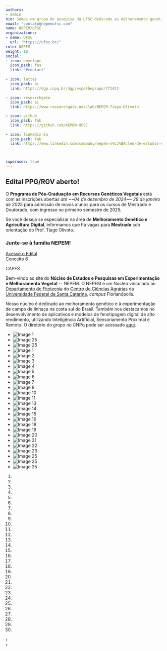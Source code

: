 ```yaml
---
authors:
- admin
bio: Somos um grupo de pesquisa da UFSC dedicado ao melhoramento genético de plantas, experimentação de campo, e fenotipagem digital de alto rendimento. Com foco na formação de recursos humanos qualificados, impulsionamos a agricultura sustentável através de tecnologia e ciência aplicada.
email: "contato@nepemufsc.com"
name: NEPEM/UFSC
organizations:
- name: UFSC
  url: "https://ufsc.br/"
role: NEPEM
weight: 18
social:
- icon: envelope
  icon_pack: fas
  link: '#contact'
  
- icon: lattes
  icon_pack: ai
  link: https://dgp.cnpq.br/dgp/espelhogrupo/771423
  
- icon: researchgate
  icon_pack: ai
  link: https://www.researchgate.net/lab/NEPEM-Tiago-Olivoto

- icon: github
  icon_pack: fab
  link: https://github.com/NEPEM-UFSC
  
- icon: linkedin-in
  icon_pack: fab
  link: https://www.linkedin.com/company/nepem-n%C3%BAcleo-de-estudos-e-pesquisas-em-experimenta%C3%A7%C3%A3o-e-melhoramento-vegetal/?viewAsMember=true


    
superuser: true
---
```


<link rel="stylesheet" href="/css/styles_banner.css">

<div class="banner">
    <div class="banner-content">
        <h2>Edital PPG/RGV aberto!</h2>
        <p>O <strong>Programa de Pós-Graduação em Recursos Genéticos Vegetais</strong> está com as inscrições abertas <em>até ~~04 de dezembro de 2024~~ 29 de janeiro de 2025</em> para admissão de novos alunos para os cursos de Mestrado e Doutorado, com ingresso no primeiro semestre de 2025.</p>
        <p>Se você deseja se especializar na área de <strong>Melhoramento Genético e Agricultura Digital</strong>, informamos que há vagas para <strong>Mestrado</strong> sob orientação do Prof. Tiago Olivoto.</p>
        <h3>Junte-se à família NEPEM!</h3>
        <a href="https://rgv.ufsc.br/processos-seletivos/3608-2/" class="cta-button" target="_blank">Acesse o Edital</a>
    </div>
    <div class="seal">
        <div class="seal-content">
            <span>Conceito 6</span>
            <p>CAPES</p>
        </div>
    </div>
</div>

</div>




Bem-vindo ao site do **Núcleo de Estudos e Pesquisas em Experimentação e
Melhoramento Vegetal** -- NEPEM. O NEPEM é um Núcleo vinculado ao [Departamento
de Fitotecnia](https://fit.ufsc.br/) do [Centro de Ciências
Agrárias](https://cca.ufsc.br/) da [Universidade Federal de Santa
Catarina](https://ufsc.br/), *campus* Florianópolis.

Nosso núcleo é dedicado ao melhoramento genético e à experimentação de campo de
linhaça na costa sul do Brasil. Também nos destacamos no desenvolvimento de
aplicativos e modelos de fenotipagem digital de alto rendimento, utilizando
Inteligência Artificial, Sensoriamento Proximal e Remoto. O diretório do grupo
no CNPq pode ser acessado [aqui](https://dgp.cnpq.br/dgp/espelhogrupo/771423).



<!-- Include CSS and JS in your Hugo template (e.g., baseof.html) -->
<link rel="stylesheet" href="/css/styles_carousel.css">
<script src="/js/scripts.js"></script>


<div class="carousel" duration="3000">
  <ul tabindex="0">
    <!-- Loop through images from img1.png to img17.png -->
    <li id="c1_slide0">
      <img src="/img/img01.png" alt="Image 1" />
    </li>
    <li id="c1_slide27">
      <img src="/img/img27.jpeg" alt="Image 25" />
    </li>
    <li id="c1_slide26">
      <img src="/img/img26.jpeg" alt="Image 25" />
    </li>
    <li id="c1_slide1">
      <img src="/img/img1.png" alt="Image 1" />
    </li>
    <li id="c1_slide2">
      <img src="/img/img2.png" alt="Image 2" />
    </li>
    <li id="c1_slide3">
      <img src="/img/img3.png" alt="Image 3" />
    </li>
    <li id="c1_slide4">
      <img src="/img/img4.png" alt="Image 4" />
    </li>
    <li id="c1_slide5">
      <img src="/img/img5.png" alt="Image 5" />
    </li>
    <li id="c1_slide6">
      <img src="/img/img6.png" alt="Image 6" />
    </li>
    <li id="c1_slide7">
      <img src="/img/img7.png" alt="Image 7" />
    </li>
    <li id="c1_slide8">
      <img src="/img/img8.png" alt="Image 8" />
    </li>
    <li id="c1_slide10">
      <img src="/img/img10.png" alt="Image 10" />
    </li>
    <li id="c1_slide11">
      <img src="/img/img11.png" alt="Image 11" />
    </li>
    <li id="c1_slide13">
      <img src="/img/img13.png" alt="Image 13" />
    </li>
    <li id="c1_slide14">
      <img src="/img/img14.png" alt="Image 14" />
    </li>
    <li id="c1_slide15">
      <img src="/img/img15.png" alt="Image 15" />
    </li>
    <li id="c1_slide16">
      <img src="/img/img16.png" alt="Image 16" />
    </li>
    <li id="c1_slide18">
      <img src="/img/img18.png" alt="Image 18" />
    </li>
    <li id="c1_slide19">
      <img src="/img/img19.png" alt="Image 19" />
    </li>
    <li id="c1_slide20">
      <img src="/img/img24.png" alt="Image 20" />
    </li>
    <li id="c1_slide21">
      <img src="/img/img21.png" alt="Image 21" />
    </li>
    <li id="c1_slide22">
      <img src="/img/img22.png" alt="Image 22" />
    </li>
    <li id="c1_slide23">
      <img src="/img/img23.png" alt="Image 23" />
    </li>
    <li id="c1_slide25">
      <img src="/img/img25.png" alt="Image 25" />
    </li>
    <li id="c1_slide28">
      <img src="/img/img28.jpeg" alt="Image 25" />
    </li>
    <li id="c1_slide29">
      <img src="/img/img29.jpeg" alt="Image 25" />
    </li>
  </ul>
  <ol>
    <!-- Navigation bullets for each slide -->
    <li><a href="#c1_slide0"></a></li>
    <li><a href="#c1_slide1"></a></li>
    <li><a href="#c1_slide2"></a></li>
    <li><a href="#c1_slide3"></a></li>
    <li><a href="#c1_slide4"></a></li>
    <li><a href="#c1_slide5"></a></li>
    <li><a href="#c1_slide6"></a></li>
    <li><a href="#c1_slide7"></a></li>
    <li><a href="#c1_slide8"></a></li>
    <li><a href="#c1_slide9"></a></li>
    <li><a href="#c1_slide10"></a></li>
    <li><a href="#c1_slide11"></a></li>
    <li><a href="#c1_slide12"></a></li>
    <li><a href="#c1_slide13"></a></li>
    <li><a href="#c1_slide14"></a></li>
    <li><a href="#c1_slide15"></a></li>
    <li><a href="#c1_slide16"></a></li>
    <li><a href="#c1_slide17"></a></li>
    <li><a href="#c1_slide18"></a></li>
    <li><a href="#c1_slide19"></a></li>
    <li><a href="#c1_slide20"></a></li>
    <li><a href="#c1_slide21"></a></li>
    <li><a href="#c1_slide22"></a></li>
    <li><a href="#c1_slide23"></a></li>
    <li><a href="#c1_slide24"></a></li>
    <li><a href="#c1_slide25"></a></li>
    <li><a href="#c1_slide26"></a></li>
    <li><a href="#c1_slide27"></a></li>
    <li><a href="#c1_slide28"></a></li>
    <li><a href="#c1_slide29"></a></li>
  </ol>
  <div class="prev">&lsaquo;</div>
  <div class="next">&rsaquo;</div>
</div>



<!-- 
<div style="display: flex; gap: 10px; margin-top: 20px;">
  <a href="#link1" style="background-color: #28a745; color: white; padding: 20px 80px; text-decoration: none; border-radius: 40px; display: inline-block; font-size: 16px; font-weight: bold; box-shadow: 0 4px 8px rgba(0, 0, 0, 0.2); transition: all 0.3s ease;" onmouseover="this.style.backgroundColor='#218838'; this.style.boxShadow='0 6px 12px rgba(0, 0, 0, 0.3)';" onmouseout="this.style.backgroundColor='#28a745'; this.style.boxShadow='0 4px 8px rgba(0, 0, 0, 0.2)';">
    Button 1
  </a>
  <a href="#link2" style="background-color: #007bff; color: white; padding: 20px 80px; text-decoration: none; border-radius: 40px; display: inline-block; font-size: 16px; font-weight: bold; box-shadow: 0 4px 8px rgba(0, 0, 0, 0.2); transition: all 0.3s ease;" onmouseover="this.style.backgroundColor='#0056b3'; this.style.boxShadow='0 6px 12px rgba(0, 0, 0, 0.3)';" onmouseout="this.style.backgroundColor='#007bff'; this.style.boxShadow='0 4px 8px rgba(0, 0, 0, 0.2)';">
    Button 2
  </a>
  <a href="#link3" style="background-color: #ff851b; color: white; padding: 20px 80px; text-decoration: none; border-radius: 40px; display: inline-block; font-size: 16px; font-weight: bold; box-shadow: 0 4px 8px rgba(0, 0, 0, 0.2); transition: all 0.3s ease;" onmouseover="this.style.backgroundColor='#e07b1a'; this.style.boxShadow='0 6px 12px rgba(0, 0, 0, 0.3)';" onmouseout="this.style.backgroundColor='#ff851b'; this.style.boxShadow='0 4px 8px rgba(0, 0, 0, 0.2)';">
    Button 3
  </a>
</div>
-->
